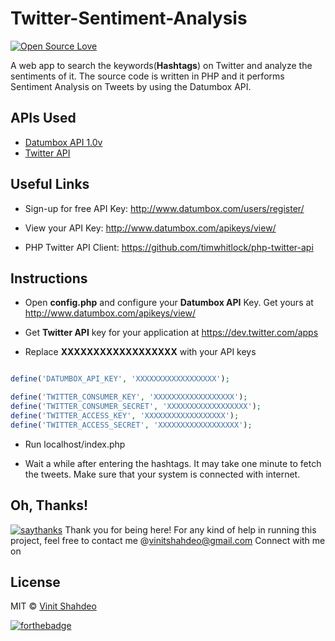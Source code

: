 # Twitter-Sentiment-Analysis

[![Open Source Love](https://badges.frapsoft.com/os/v1/open-source.svg?v=103)](https://github.com/vinitshahdeo/)

A web app to search the keywords(**Hashtags**) on Twitter and analyze the sentiments of it. The source code is written in PHP and it performs Sentiment Analysis on Tweets by using the Datumbox API.

## APIs Used

- [Datumbox API 1.0v](http://www.datumbox.com/users/register/)
- [Twitter API](https://dev.twitter.com/apps)

## Useful Links

- Sign-up for free API Key: http://www.datumbox.com/users/register/

- View your API Key: http://www.datumbox.com/apikeys/view/

- PHP Twitter API Client: https://github.com/timwhitlock/php-twitter-api


## Instructions

 - Open **config.php** and configure your **Datumbox API** Key. Get yours at http://www.datumbox.com/apikeys/view/ 
 
 - Get **Twitter API** key for your application at https://dev.twitter.com/apps
 
 - Replace **XXXXXXXXXXXXXXXXXX** with your API keys

```php

define('DATUMBOX_API_KEY', 'XXXXXXXXXXXXXXXXXX');

define('TWITTER_CONSUMER_KEY', 'XXXXXXXXXXXXXXXXXX');
define('TWITTER_CONSUMER_SECRET', 'XXXXXXXXXXXXXXXXXX');
define('TWITTER_ACCESS_KEY', 'XXXXXXXXXXXXXXXXXX');
define('TWITTER_ACCESS_SECRET', 'XXXXXXXXXXXXXXXXXX'); 

```

 - Run localhost/index.php
 
 - Wait a while after entering the hashtags. It may take one minute to fetch the tweets. Make sure that your system is connected with internet.
 
## Oh, Thanks!
[![saythanks](https://img.shields.io/badge/say-thanks-ff69b4.svg)](https://facebook.com/vinit.shahdeo)
Thank you for being here!
For any kind of help in running this project, feel free to contact me @[vinitshahdeo@gmail.com](https://mail.google.com/mail/)
Connect with me on 
 
## License

MIT &copy; [Vinit Shahdeo](https://github.com/vinitshahdeo/)

[![forthebadge](https://forthebadge.com/images/badges/built-with-love.svg)](https://github.com/vinitshahdeo)